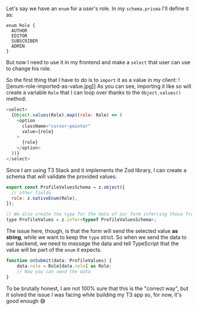 Let's say we have an `enum` for a user's role. In my `schema.prisma` I'll define it as:
```
enum Role {
  AUTHOR
  EDITOR
  SUBSCRIBER
  ADMIN
}
```
But now I need to use it in my frontend and make a `select` that user can use to change his role.

So the first thing that I have to do is to `import` it as a value in my client:
![[enum-role-imported-as-value.jpg]]
As you can see, importing it like so will create a variable `Role` that I can loop over thanks to the `Object.values()` method:
```js
<select>
  {Object.values(Role).map((role: Role) => (
    <option
      className="cursor-pointer"
      value={role}
    >
      {role}
    </option>
  ))}
</select>
```
Since I am using T3 Stack and it implements the Zod library, I can create a schema that will validate the provided values:
```js
export const ProfileValuesSchema = z.object({
  // other fields
  role: z.nativeEnum(Role),
});

// We also create the type for the data of our form inferring those from the Zod definition
type ProfileValues = z.infer<typeof ProfileValuesSchema>;
```
The issue here, though, is that the form will send the selected value **as string**, while we want to keep the `type` strict. So when we send the data to our backend, we need to *massage* the data and tell TypeScript that the value will be part of the `enum` it expects.
```js
function onSubmit(data: ProfileValues) {
	data.role = Role[data.role] as Role;
	// Now you can send the data
}
```
To be brutally honest, I am not 100% sure that this is the "correct way", but it solved the issue I was facing while building my T3 app so, for now, it's good enough 😅

